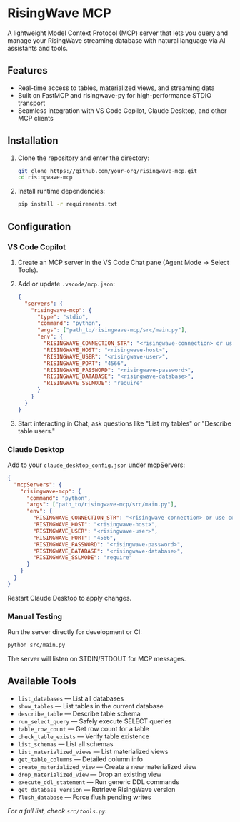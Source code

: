 # RisingWave MCP

A lightweight Model Context Protocol (MCP) server that lets you query and manage your RisingWave streaming database with natural language via AI assistants and tools.

## Features

- Real-time access to tables, materialized views, and streaming data
- Built on FastMCP and risingwave-py for high-performance STDIO transport
- Seamless integration with VS Code Copilot, Claude Desktop, and other MCP clients

## Installation

1. Clone the repository and enter the directory:

   ```bash
   git clone https://github.com/your-org/risingwave-mcp.git
   cd risingwave-mcp
   ```

2. Install runtime dependencies:

   ```bash
   pip install -r requirements.txt
   ```

## Configuration

### VS Code Copilot

1. Create an MCP server in the VS Code Chat pane (Agent Mode → Select Tools).
2. Add or update `.vscode/mcp.json`:

   ```json
   {
     "servers": {
       "risingwave-mcp": {
         "type": "stdio",
         "command": "python",
         "args": ["path_to/risingwave-mcp/src/main.py"],
         "env": {
           "RISINGWAVE_CONNECTION_STR": "<risingwave-connection> or use connection params",
           "RISINGWAVE_HOST": "<risingwave-host>",
           "RISINGWAVE_USER": "<risingwave-user>",
           "RISINGWAVE_PORT": "4566",
           "RISINGWAVE_PASSWORD": "<risingwave-password>",
           "RISINGWAVE_DATABASE": "<risingwave-database>",
           "RISINGWAVE_SSLMODE": "require"
         }
       }
     }
   }
   ```

3. Start interacting in Chat; ask questions like "List my tables" or "Describe table users."

### Claude Desktop

Add to your `claude_desktop_config.json` under mcpServers:

```json
{
  "mcpServers": {
    "risingwave-mcp": {
      "command": "python",
      "args": ["path_to/risingwave-mcp/src/main.py"],
      "env": {
        "RISINGWAVE_CONNECTION_STR": "<risingwave-connection> or use connection params",
        "RISINGWAVE_HOST": "<risingwave-host>",
        "RISINGWAVE_USER": "<risingwave-user>",
        "RISINGWAVE_PORT": "4566",
        "RISINGWAVE_PASSWORD": "<risingwave-password>",
        "RISINGWAVE_DATABASE": "<risingwave-database>",
        "RISINGWAVE_SSLMODE": "require"
      }
    }
  }
}
```

Restart Claude Desktop to apply changes.

### Manual Testing

Run the server directly for development or CI:

```bash
python src/main.py
```

The server will listen on STDIN/STDOUT for MCP messages.

## Available Tools

- `list_databases` — List all databases
- `show_tables` — List tables in the current database
- `describe_table` — Describe table schema
- `run_select_query` — Safely execute SELECT queries
- `table_row_count` — Get row count for a table
- `check_table_exists` — Verify table existence
- `list_schemas` — List all schemas
- `list_materialized_views` — List materialized views
- `get_table_columns` — Detailed column info
- `create_materialized_view` — Create a new materialized view
- `drop_materialized_view` — Drop an existing view
- `execute_ddl_statement` — Run generic DDL commands
- `get_database_version` — Retrieve RisingWave version
- `flush_database` — Force flush pending writes

_For a full list, check `src/tools.py`._
